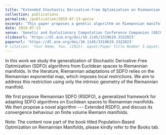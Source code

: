 ```yaml
---
title: "Extended Stochastic Derivative-free Optimization on Riemannian Manifolds"
collection: publications
permalink: /publication/2019-07-13-gecco
excerpt: 'This paper proposes a genetic algorithm on Riemannian manifolds based on Information Geometryand Simplicial Geometry.'
date: 2019-07-13
venue: 'Genetic and Evolutionary Computation Conference Companion (GECCO)'
slidesurl: 'https://dl.acm.org/doi/10.1145/3319619.3322023'
paperurl: 'https://dl.acm.org/doi/10.1145/3319619.3322023'
# citation: 'Your Name, You. (2015). &quot;Paper Title Number 3.&quot; <i>Journal 1</i>. 1(3).'
---
```


In this work we study the generalization of Stochastic Derivative-Free Optimization (SDFO) algorithms from Euclidean spaces to Riemannian manifolds. In the literature, Riemannian adaptations of SDFO relies on the Riemannian exponential map, which imposes local restrictions. We aim to address this restriction using only the intrinsic geometry of the Riemannian manifold.

We first propose Riemannian SDFO (RSDFO), a generalized framework for adapting SDFO algorithms on Euclidean spaces to Riemannian manifolds. We then propose a novel algorithm --- Extended RSDFO, and discuss its convergence behaviour on finite volume Riemann manifolds.

Note: The content now part of the book titled Population-Based Optimization on Riemannian Manifolds, please kindly refer to the Books tab.